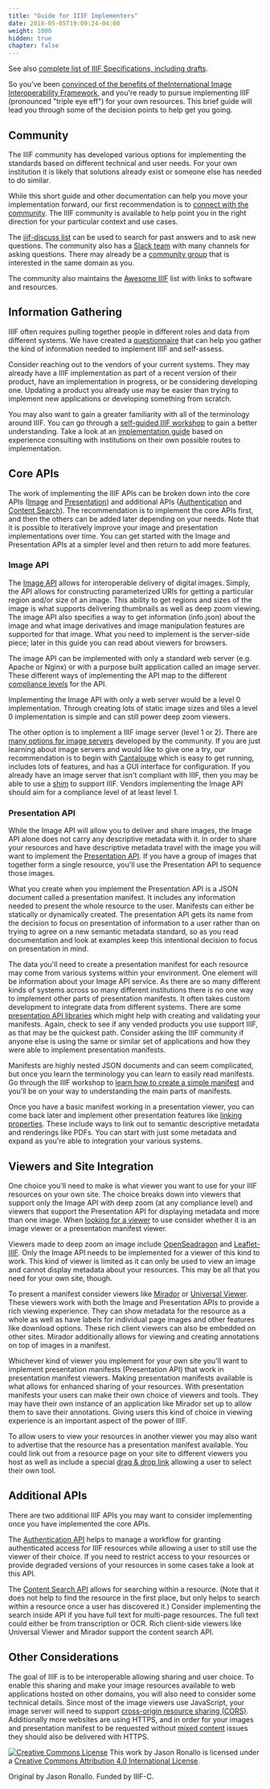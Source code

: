 ```yaml
---
title: "Guide for IIIF Implementers"
date: 2018-05-05T19:09:24-04:00
weight: 1000
hidden: true
chapter: false
---
```


See also [complete list of IIIF Specifications, including drafts](http://iiif.io/api/).

So you've been [convinced of the benefits of the](http://preview.iiif.io/root/tech-details/community/faq/#what-are-the-benefits-of-iiif)[International Image Interoperability Framework](http://preview.iiif.io/root/tech-details/community/faq/#what-are-the-benefits-of-iiif), and you're ready to pursue implementing IIIF (pronounced "triple eye eff") for your own resources. This brief guide will lead you through some of the decision points to help get you going.

## Community

The IIIF community has developed various options for implementing the standards based on different technical and user needs. For your own institution it is likely that solutions already exist or someone else has needed to do similar.

While this short guide and other documentation can help you move your implementation forward, our first recommendation is to [connect with the community](http://preview.iiif.io/root/tech-details/community/). The IIIF community is available to help point you in the right direction for your particular context and use cases.

The [iiif-discuss list](https://groups.google.com/forum/#!forum/iiif-discuss) can be used to search for past answers and to ask new questions. The community also has a [Slack team](http://bit.ly/iiif-slack) with many channels for asking questions. There may already be a [community group](http://preview.iiif.io/root/tech-details/community/groups/) that is interested in the same domain as you.

The community also maintains the [Awesome IIIF](https://github.com/IIIF/awesome-iiif) list with links to software and resources.

## Information Gathering

IIIF often requires pulling together people in different roles and data from different systems. We have created a [questionnaire](http://preview.iiif.io/root/tech-details/assets/acc_implementation_questionnaire_011017.pdf) that can help you gather the kind of information needed to implement IIIF and self-assess.

Consider reaching out to the vendors of your current systems. They may already have a IIIF implementation as part of a recent version of their product, have an implementation in progress, or be considering developing one. Updating a product you already use may be easier than trying to implement new applications or developing something from scratch.

You may also want to gain a greater familiarity with all of the terminology around IIIF. You can go through a [self-guided IIIF workshop](http://ronallo.com/iiif-workshop/) to gain a better understanding. Take a look at an [implementation guide](http://iiif.io/assets/acc_implementation_guide_011017.pdf) based on experience consulting with institutions on their own possible routes to implementation.

## Core APIs

The work of implementing the IIIF APIs can be broken down into the core APIs ([Image](http://iiif.io/api/image) and [Presentation](http://iiif.io/api/presentation/)) and additional APIs ([Authentication](http://iiif.io/api/auth/) and [Content Search](http://iiif.io/api/search/)). The recommendation is to implement the core APIs first, and then the others can be added later depending on your needs. Note that it is possible to iteratively improve your image and presentation implementations over time. You can get started with the Image and Presentation APIs at a simpler level and then return to add more features.

### Image API

The [Image API](http://iiif.io/api/image) allows for interoperable delivery of digital images. Simply, the API allows for constructing parameterized URIs for getting a particular region and/or size of an image. This ability to get regions and sizes of the image is what supports delivering thumbnails as well as deep zoom viewing. The image API also specifies a way to get information (info.json) about the image and what image derivatives and image manipulation features are supported for that image. What you need to implement is the server-side piece; later in this guide you can read about viewers for browsers.

The image API can be implemented with only a standard web server (e.g. Apache or Nginx) or with a purpose built application called an image server. These different ways of implementing the API map to the different [compliance levels](http://iiif.io/api/image/2.1/compliance/) for the API.

Implementing the Image API with only a web server would be a level 0 implementation. Through creating lots of static image sizes and tiles a level 0 implementation is simple and can still power deep zoom viewers.

The other option is to implement a IIIF image server (level 1 or 2). There are [many options for image servers](https://github.com/IIIF/awesome-iiif#image-servers) developed by the community. If you are just learning about image servers and would like to give one a try, our recommendation is to begin with [Cantaloupe](https://medusa-project.github.io/cantaloupe/) which is easy to get running, includes lots of features, and has a GUI interface for configuration. If you already have an image server that isn't compliant with IIIF, then you may be able to use a [shim](https://github.com/IIIF/awesome-iiif#image-server-shims) to support IIIF. Vendors implementing the Image API should aim for a compliance level of at least level 1.

### Presentation API

While the Image API will allow you to deliver and share images, the Image API alone does not carry any descriptive metadata with it. In order to share your resources and have descriptive metadata travel with the image you will want to implement the [Presentation API](http://iiif.io/api/presentation/). If you have a group of images that together form a single resource, you'll use the Presentation API to sequence those images.

What you create when you implement the Presentation API is a JSON document called a presentation manifest. It includes any information needed to present the whole resource to the user. Manifests can either be statically or dynamically created. The presentation API gets its name from the decision to focus on presentation of information to a user rather than on trying to agree on a new semantic metadata standard, so as you read documentation and look at examples keep this intentional decision to focus on presentation in mind.

The data you'll need to create a presentation manifest for each resource may come from various systems within your environment. One element will be information about your Image API service. As there are so many different kinds of systems across so many different institutions there is no one way to implement other parts of presentation manifests. It often takes custom development to integrate data from different systems. There are some [presentation API libraries](https://github.com/IIIF/awesome-iiif#presentation-api-libraries) which might help with creating and validating your manifests. Again, check to see if any vended products you use support IIIF, as that may be the quickest path. Consider asking the IIIF community if anyone else is using the same or similar set of applications and how they were able to implement presentation manifests.

Manifests are highly nested JSON documents and can seem complicated, but once you learn the terminology you can learn to easily read manifests. Go through the IIIF workshop to [learn how to create a simple manifest](http://ronallo.com/iiif-workshop/presentation/manifest.html) and you'll be on your way to understanding the main parts of manifests.

Once you have a basic manifest working in a presentation viewer, you can come back later and implement other presentation features like [linking properties](http://iiif.io/api/presentation/2.1/#linking-properties). These include ways to link out to semantic descriptive metadata and renderings like PDFs. You can start with just some metadata and expand as you're able to integration your various systems.

## Viewers and Site Integration

One choice you'll need to make is what viewer you want to use for your IIIF resources on your own site. The choice breaks down into viewers that support only the Image API with deep zoom (at any compliance level) and viewers that support the Presentation API for displaying metadata and more than one image. When [looking for a viewer](https://github.com/IIIF/awesome-iiif#image-viewers) to use consider whether it is an image viewer or a presentation manifest viewer.

Viewers made to deep zoom an image include [OpenSeadragon](https://openseadragon.github.io/examples/tilesource-iiif/) and [Leaflet-IIIF](https://github.com/mejackreed/Leaflet-IIIF). Only the Image API needs to be implemented for a viewer of this kind to work. This kind of viewer is limited as it can only be used to view an image and cannot display metadata about your resources. This may be all that you need for your own site, though.

To present a manifest consider viewers like [Mirador](http://projectmirador.org/) or [Universal Viewer](http://universalviewer.io/). These viewers work with both the Image and Presentation APIs to provide a rich viewing experience. They can show metadata for the resource as a whole as well as have labels for individual page images and other features like download options. These rich client viewers can also be embedded on other sites. Mirador additionally allows for viewing and creating annotations on top of images in a manifest.

Whichever kind of viewer you implement for your own site you'll want to implement presentation manifests (Presentation API) that work in presentation manifest viewers. Making presentation manifests available is what allows for enhanced sharing of your resources. With presentation manifests your users can make their own choice of viewers and tools. They may have their own instance of an application like Mirador set up to allow them to save their annotations. Giving users this kind of choice in viewing experience is an important aspect of the power of IIIF.

To allow users to view your resources in another viewer you may also want to advertise that the resource has a presentation manifest available. You could link out from a resource page on your site to different viewers you host as well as include a special [drag & drop link](https://zimeon.github.io/iiif-dragndrop/) allowing a user to select their own tool.

## Additional APIs

There are two additional IIIF APIs you may want to consider implementing once you have implemented the core APIs.

The [Authentication API](http://iiif.io/api/auth/) helps to manage a workflow for granting authenticated access for IIIF resources while allowing a user to still use the viewer of their choice. If you need to restrict access to your resources or provide degraded versions of your resources in some cases take a look at this API.

The [Content Search API](http://iiif.io/api/search/) allows for searching within a resource. (Note that it does not help to find the resource in the first place, but only helps to search within a resource once a user has discovered it.) Consider implementing the search inside API if you have full text for multi-page resources. The full text could either be from transcription or OCR. Rich client-side viewers like Universal Viewer and Mirador support the content search API.

## Other Considerations

 The goal of IIIF is to be interoperable allowing sharing and user choice. To enable this sharing and make your image resources available to web applications hosted on other domains, you will also need to consider some technical details. Since most of the image viewers use JavaScript, your image server will need to support [cross-origin resource sharing (CORS)](http://enable-cors.org/). Additionally more websites are using HTTPS, and in order for your images and presentation manifest to be requested without [mixed content](https://developer.mozilla.org/en-US/docs/Web/Security/Mixed_content) issues they should also be delivered with HTTPS.

<a rel="license" href="http://creativecommons.org/licenses/by/4.0/"><img alt="Creative Commons License" style="display:inline;margin:0" src="https://i.creativecommons.org/l/by/4.0/88x31.png"/></a> This work by Jason Ronallo is licensed under a <a rel="license" href="http://creativecommons.org/licenses/by/4.0/">Creative Commons Attribution 4.0 International License</a>.

Original by Jason Ronallo. Funded by IIIF-C.
